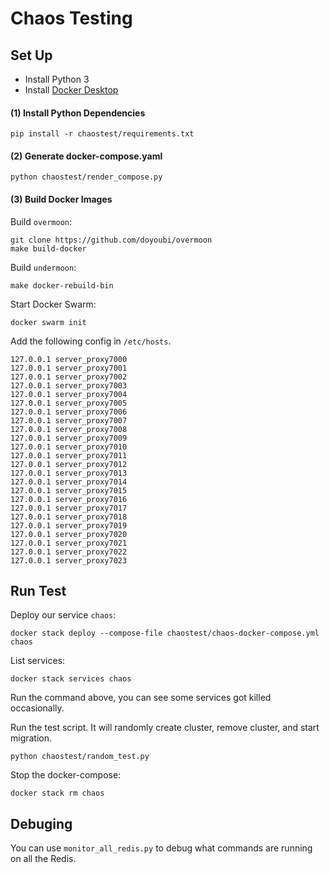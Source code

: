 # Chaos Testing

## Set Up

- Install Python 3
- Install [Docker Desktop](https://www.docker.com/products/docker-desktop)

#### (1) Install Python Dependencies
```
pip install -r chaostest/requirements.txt
```

#### (2) Generate docker-compose.yaml
```
python chaostest/render_compose.py
```

#### (3) Build Docker Images

Build `overmoon`:
```
git clone https://github.com/doyoubi/overmoon
make build-docker
```

Build `undermoon`:
```
make docker-rebuild-bin
```

Start Docker Swarm:
```
docker swarm init
```

Add the following config in `/etc/hosts`.
```
127.0.0.1 server_proxy7000
127.0.0.1 server_proxy7001
127.0.0.1 server_proxy7002
127.0.0.1 server_proxy7003
127.0.0.1 server_proxy7004
127.0.0.1 server_proxy7005
127.0.0.1 server_proxy7006
127.0.0.1 server_proxy7007
127.0.0.1 server_proxy7008
127.0.0.1 server_proxy7009
127.0.0.1 server_proxy7010
127.0.0.1 server_proxy7011
127.0.0.1 server_proxy7012
127.0.0.1 server_proxy7013
127.0.0.1 server_proxy7014
127.0.0.1 server_proxy7015
127.0.0.1 server_proxy7016
127.0.0.1 server_proxy7017
127.0.0.1 server_proxy7018
127.0.0.1 server_proxy7019
127.0.0.1 server_proxy7020
127.0.0.1 server_proxy7021
127.0.0.1 server_proxy7022
127.0.0.1 server_proxy7023
```

## Run Test

Deploy our service `chaos`:
```
docker stack deploy --compose-file chaostest/chaos-docker-compose.yml chaos
```

List services:
```
docker stack services chaos
```

Run the command above, you can see some services got killed occasionally.

Run the test script. It will randomly create cluster, remove cluster, and start migration.
```
python chaostest/random_test.py
```

Stop the docker-compose:
```
docker stack rm chaos
```

## Debuging

You can use `monitor_all_redis.py` to debug what commands are running on all the Redis.
